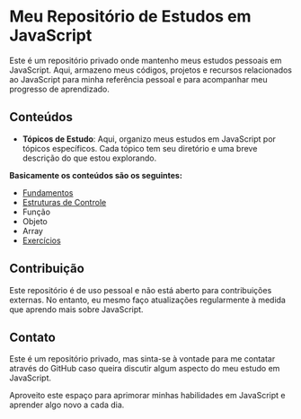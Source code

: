 # Meu Repositório de Estudos em JavaScript

Este é um repositório privado onde mantenho meus estudos pessoais em JavaScript. Aqui, armazeno meus códigos, projetos e recursos relacionados ao JavaScript para minha referência pessoal e para acompanhar meu progresso de aprendizado.

## Conteúdos

- **Tópicos de Estudo**: Aqui, organizo meus estudos em JavaScript por tópicos específicos. Cada tópico tem seu diretório e uma breve descrição do que estou explorando.

**Basicamente os conteúdos são os seguintes:**
* [Fundamentos](https://github.com/marcos-m-medeiros/estudos-javascript/tree/main/fundamentos)
* [Estruturas de Controle](https://github.com/marcos-m-medeiros/estudos-javascript/tree/main/controle)
* Função
* Objeto
* Array
* [Exercícios](https://github.com/marcos-m-medeiros/estudos-javascript/tree/main/exercicios)

## Contribuição

Este repositório é de uso pessoal e não está aberto para contribuições externas. No entanto, eu mesmo faço atualizações regularmente à medida que aprendo mais sobre JavaScript.

## Contato

Este é um repositório privado, mas sinta-se à vontade para me contatar através do GitHub caso queira discutir algum aspecto do meu estudo em JavaScript.

Aproveito este espaço para aprimorar minhas habilidades em JavaScript e aprender algo novo a cada dia.
